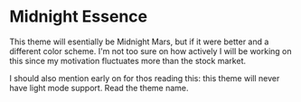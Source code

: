 # Midnight Essence
This theme will esentially be Midnight Mars, but if it were better and a different color scheme. I'm not too sure on how actively I will be working on this since my motivation fluctuates more than the stock market.

I should also mention early on for thos reading this: this theme will never have light mode support. Read the theme name.